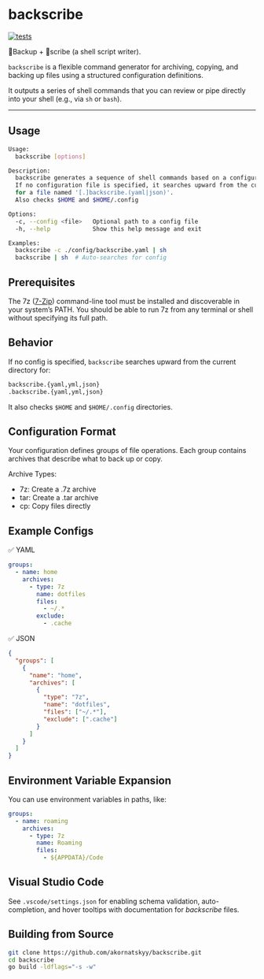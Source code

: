 # backscribe

[![tests](https://github.com/akornatskyy/backscribe/actions/workflows/tests.yml/badge.svg)](https://github.com/akornatskyy/backscribe/actions/workflows/tests.yml)

🔄Backup + 📝scribe (a shell script writer).

`backscribe` is a flexible command generator for archiving, copying, and backing up files using a structured configuration definitions.

It outputs a series of shell commands that you can review or pipe directly into your shell (e.g., via `sh` or `bash`).

---

## Usage

```sh
Usage:
  backscribe [options]

Description:
  backscribe generates a sequence of shell commands based on a configuration.
  If no configuration file is specified, it searches upward from the current directory
  for a file named '[.]backscribe.(yaml|json)'.
  Also checks $HOME and $HOME/.config

Options:
  -c, --config <file>   Optional path to a config file
  -h, --help            Show this help message and exit

Examples:
  backscribe -c ./config/backscribe.yaml | sh
  backscribe | sh  # Auto-searches for config
```

## Prerequisites

The 7z ([7-Zip](https://sourceforge.net/projects/sevenzip/files/7-Zip/)) command-line tool must be installed and discoverable in your system’s PATH. You should be able to run 7z from any terminal or shell without specifying its full path.

## Behavior

If no config is specified, `backscribe` searches upward from the current directory for:

```txt
backscribe.{yaml,yml,json}
.backscribe.{yaml,yml,json}
```

It also checks `$HOME` and `$HOME/.config` directories.

## Configuration Format

Your configuration defines groups of file operations. Each group contains archives that describe what to back up or copy.

Archive Types:

- 7z: Create a .7z archive
- tar: Create a .tar archive
- cp: Copy files directly

## Example Configs

✅ YAML

```yaml
groups:
  - name: home
    archives:
      - type: 7z
        name: dotfiles
        files:
          - ~/.*
        exclude:
          - .cache
```

✅ JSON

```json
{
  "groups": [
    {
      "name": "home",
      "archives": [
        {
          "type": "7z",
          "name": "dotfiles",
          "files": ["~/.*"],
          "exclude": [".cache"]
        }
      ]
    }
  ]
}
```

## Environment Variable Expansion

You can use environment variables in paths, like:

```yaml
groups:
  - name: roaming
    archives:
      - type: 7z
        name: Roaming
        files:
          - ${APPDATA}/Code
```

## Visual Studio Code

See `.vscode/settings.json` for enabling schema validation, auto-completion, and hover tooltips with documentation for *backscribe* files.

## Building from Source

```sh
git clone https://github.com/akornatskyy/backscribe.git
cd backscribe
go build -ldflags="-s -w"
```
